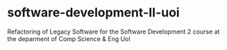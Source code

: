 # software-development-II-uoi
Refactoring of Legacy Software for the Software Development 2 course at the deparment of Comp Science &amp; Eng UoI
